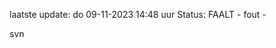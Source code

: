 laatste update: 
do 09-11-2023 14:48   uur 
Status: FAALT - fout - 
<div class="service R">svn</div>